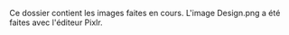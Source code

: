 Ce dossier contient les images faites en cours.
L'image Design.png a été faites avec l'éditeur Pixlr.
